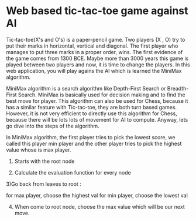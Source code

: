 # Web based tic-tac-toe game against AI


Tic-tac-toe(X's and O's) is a paper-pencil game. Two players (X , O) try to put their marks in horizontal, vertical and diagonal. 
The first player who manages to put three marks in a proper order, wins. The first evidence of the game comes from 1300 BCE. Maybe more than
3000 years this game is played between two players and now, it is time to change the players. In this web application, you will play agains the
AI which is learned the MiniMax algorithm.


MiniMax algorithm is a search algorithm like Depth-First Search or Breadth-First Search. MiniMax is basically used for decision making and to find the
best move for player. This algorithm can also be used for Chess, because it has a similar feature with Tic-tac-toe, they are both turn based games. However,
it is not very efficient to directly use this algorithm for Chess, because there will be lots lots of movement for AI to compute. Anyway, lets go dive into
the steps of the algorithm.



In MiniMax algorithm, the first player tries to pick the lowest score, we called this player min player and the other player tries to pick the highest value whose
is max player.


1) Starts with the root node

2) Calculate the evaluation function for every node

3)Go back from leaves to root : 

for max player, choose the highest val
for min player, choose the lowest val

4) When come to root node, choose the max value which will be our next move. 
